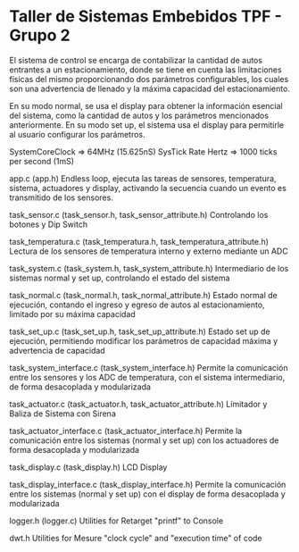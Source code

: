 # Taller de Sistemas Embebidos TPF - Grupo 2
El sistema de control se encarga de contabilizar la cantidad de autos entrantes a un estacionamiento, donde se tiene en cuenta las limitaciones físicas del mismo proporcionando dos parámetros configurables, los cuales son una advertencia de llenado y la máxima capacidad del estacionamiento.

En su modo normal, se usa el display para obtener la información esencial del sistema, como la cantidad de autos y los parámetros mencionados anteriormente. En su modo set up, el sistema usa el display para permitirle al usuario configurar los parámetros.

SystemCoreClock     => 64MHz (15.625nS)
SysTick Rate Hertz  => 1000 ticks per second (1mS)

app.c (app.h)
 Endless loop, ejecuta las tareas de sensores, temperatura, sistema, 
 actuadores y display, activando la secuencia cuando un evento
 es transmitido de los sensores.

task_sensor.c (task_sensor.h, task_sensor_attribute.h) 
 Controlando los botones y Dip Switch

task_temperatura.c (task_temperatura.h, task_temperatura_attribute.h) 
 Lectura de los sensores de temperatura interno y externo
 mediante un ADC

task_system.c (task_system.h, task_system_attribute.h) 
 Intermediario de los sistemas normal y set up, controlando
 el estado del sistema

task_normal.c (task_normal.h, task_normal_attribute.h) 
 Estado normal de ejecución, contando el ingreso y egreso de
 autos al estacionamiento, limitado por su máxima capacidad

task_set_up.c (task_set_up.h, task_set_up_attribute.h) 
 Estado set up de ejecución, permitiendo modificar los parámetros
 de capacidad máxima y advertencia de capacidad

task_system_interface.c (task_system_interface.h)
 Permite la comunicación entre los sensores y los ADC de 
 temperatura, con el sistema intermediario, de forma desacoplada
 y modularizada
 
task_actuator.c (task_actuator.h, task_actuator_attribute.h) 
 Límitador y Baliza de Sistema con Sirena

task_actuator_interface.c (task_actuator_interface.h)
 Permite la comunicación entre los sistemas (normal y set up)
 con los actuadores de forma desacoplada y modularizada

task_display.c (task_display.h) 
 LCD Display

task_display_interface.c (task_display_interface.h)
 Permite la comunicación entre los sistemas (normal y set up)
 con el display de forma desacoplada y modularizada

logger.h (logger.c)
 Utilities for Retarget "printf" to Console

dwt.h
 Utilities for Mesure "clock cycle" and "execution time" of code

